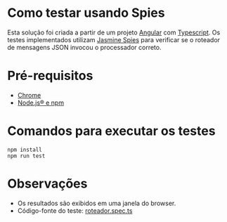 Como testar usando Spies
======

Esta solução foi criada a partir de um projeto [Angular](https://angular.io/) com 
[Typescript](https://www.typescriptlang.org/). Os testes implementados utilizam [Jasmine  Spies](https://jasmine.github.io/edge/introduction.html) 
para verificar se o roteador de mensagens JSON invocou o processador correto.

Pré-requisitos
======

* [Chrome](https://www.google.com/chrome/browser/desktop/index.html) 
* [Node.js® e npm](https://nodejs.org/en/download/)

Comandos para executar os testes 
======

```
npm install
npm run test
```

Observações 
======

* Os resultados são exibidos em uma janela do browser.
* Código-fonte do teste: [roteador.spec.ts](src/app/roteador.spec.ts) 

